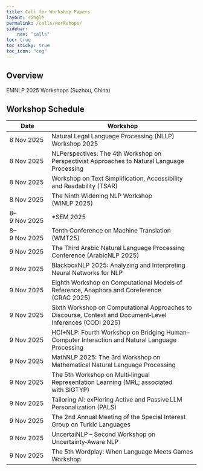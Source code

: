 ```yaml
---
title: Call for Workshop Papers
layout: single
permalink: /calls/workshops/
sidebar: 
    nav: "calls"
toc: true
toc_sticky: true
toc_icon: "cog"
---
```


## Overview
EMNLP 2025 Workshops (Suzhou, China)

## Workshop Schedule

| Date         | Workshop                                                                                                   |
| ------------ | ---------------------------------------------------------------------------------------------------------- |
| 8 Nov 2025   | Natural Legal Language Processing (NLLP) Workshop 2025                                                     |
| 8 Nov 2025   | NLPerspectives: The 4th Workshop on Perspectivist Approaches to Natural Language Processing                |
| 8 Nov 2025   | Workshop on Text Simplification, Accessibility and Readability (TSAR)                                      |
| 8 Nov 2025   | The Ninth Widening NLP Workshop (WiNLP 2025)                                                               |
| 8–9 Nov 2025 | \*SEM 2025                                                                                                 |
| 8–9 Nov 2025 | Tenth Conference on Machine Translation (WMT25)                                                            |
| 9 Nov 2025   | The Third Arabic Natural Language Processing Conference (ArabicNLP 2025)                                   |
| 9 Nov 2025   | BlackboxNLP 2025: Analyzing and Interpreting Neural Networks for NLP                                       |
| 9 Nov 2025   | Eighth Workshop on Computational Models of Reference, Anaphora and Coreference (CRAC 2025)                 |
| 9 Nov 2025   | Sixth Workshop on Computational Approaches to Discourse, Context and Document‑Level Inferences (CODI 2025) |
| 9 Nov 2025   | HCI+NLP: Fourth Workshop on Bridging Human–Computer Interaction and Natural Language Processing            |
| 9 Nov 2025   | MathNLP 2025: The 3rd Workshop on Mathematical Natural Language Processing                                 |
| 9 Nov 2025   | The 5th Workshop on Multi‑lingual Representation Learning (MRL; associated with SIGTYP)                    |
| 9 Nov 2025   | Tailoring AI: exPloring Active and Passive LLM Personalization (PALS)                                      |
| 9 Nov 2025   | The 2nd Annual Meeting of the Special Interest Group on Turkic Languages                                   |
| 9 Nov 2025   | UncertaiNLP – Second Workshop on Uncertainty‑Aware NLP                                                     |
| 9 Nov 2025   | The 5th Wordplay: When Language Meets Games Workshop                                                       |
